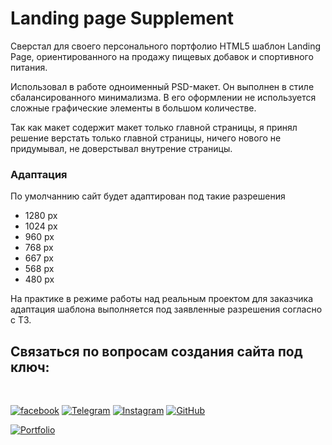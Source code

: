 # Landing page Supplement

Сверстал для своего персонального портфолио HTML5 шаблон Landing Page, ориентированного на продажу пищевых добавок и спортивного питания.

Использовал в работе одноименный PSD-макет. Он выполнен в стиле сбалансированного минимализма. В его оформлении не используется сложные графические элементы в большом количестве.

Так как макет содержит макет только главной страницы, я принял решение верстать только главной страницы, ничего нового не придумывал, не доверстывал внутрение страницы.

### Адаптация

По умолчаннию сайт будет адаптирован под такие разрешения

- 1280 px
- 1024 px
- 960 px
- 768 px
- 667 px
- 568 px
- 480 px

На практике в режиме работы над реальным проектом для заказчика адаптация шаблона выполняется под заявленные разрешения согласно с ТЗ.
## Связаться по вопросам создания сайта под ключ:
<br>

[![facebook](https://img.shields.io/badge/-Facebook-1877F2?style=for-the-badge&logo=Figma&logoColor=eeffff)](https://www.facebook.com/frontendercode)
[![Telegram](https://img.shields.io/badge/-Telegram-26A5E4?style=for-the-badge&logo=Telegram&logoColor=eeffff)](https://t.me/frontendcoder)
[![Instagram](https://img.shields.io/badge/-Instagram-E4405F?style=for-the-badge&logo=Instagram&logoColor=eeffff)](https://www.instagram.com/frontendercode/?hl=ru)
[![GitHub](https://img.shields.io/badge/-GitHub-181717?style=for-the-badge&logo=GitHub&logoColor=eeffff)](https://github.com/frontend-coder)



[![Portfolio](https://img.shields.io/badge/-Портфолио-181717?style=for-the-badge&logo=Internet-Archive&logoColor=eeffff)](https://frontend-coder.github.io)
